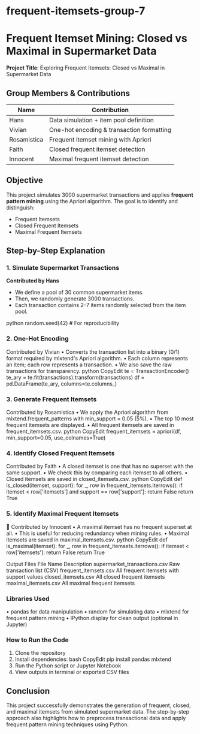 # frequent-itemsets-group-7

#  Frequent Itemset Mining: Closed vs Maximal in Supermarket Data

 
**Project Title**: Exploring Frequent Itemsets: Closed vs Maximal in Supermarket Data  




##  Group Members & Contributions

| Name           | Contribution                                 |
|----------------|----------------------------------------------|
| Hans           | Data simulation + item pool definition       |
| Vivian         |  One-hot encoding & transaction formatting   |
| Rosamistica    |  Frequent itemset mining with Apriori        |
| Faith          |  Closed frequent itemset detection           |
| Innocent       |  Maximal frequent itemset detection          |



##  Objective

This project simulates 3000 supermarket transactions and applies **frequent pattern mining** using the Apriori algorithm. The goal is to identify and distinguish:

-  Frequent Itemsets  
-  Closed Frequent Itemsets  
-  Maximal Frequent Itemsets  



##  Step-by-Step Explanation


### 1. Simulate Supermarket Transactions  
 **Contributed by Hans**

- We define a pool of 30 common supermarket items.
- Then, we randomly generate 3000 transactions.
- Each transaction contains 2–7 items randomly selected from the item pool.

python
random.seed(42)  # For reproducibility

### 2. One-Hot Encoding

 Contributed by Vivian
•	Converts the transaction list into a binary (0/1) format required by mlxtend's Apriori algorithm.
•	Each column represents an item; each row represents a transaction.
•	We also save the raw transactions for transparency.
python
CopyEdit
te = TransactionEncoder()
te_ary = te.fit(transactions).transform(transactions)
df = pd.DataFrame(te_ary, columns=te.columns_)

### 3. Generate Frequent Itemsets
 Contributed by Rosamistica
•	We apply the Apriori algorithm from mlxtend.frequent_patterns with min_support = 0.05 (5%).
•	The top 10 most frequent itemsets are displayed.
•	All frequent itemsets are saved in frequent_itemsets.csv.
python
CopyEdit
frequent_itemsets = apriori(df, min_support=0.05, use_colnames=True)

### 4. Identify Closed Frequent Itemsets
 Contributed by Faith
•	A closed itemset is one that has no superset with the same support.
•	We check this by comparing each itemset to all others.
•	Closed itemsets are saved in closed_itemsets.csv.
python
CopyEdit
def is_closed(itemset, support):
    for _, row in frequent_itemsets.iterrows():
        if itemset < row['itemsets'] and support == row['support']:
            return False
    return True

### 5. Identify Maximal Frequent Itemsets
👤 Contributed by Innocent
•	A maximal itemset has no frequent superset at all.
•	This is useful for reducing redundancy when mining rules.
•	Maximal itemsets are saved in maximal_itemsets.csv.
python
CopyEdit
def is_maximal(itemset):
    for _, row in frequent_itemsets.iterrows():
        if itemset < row['itemsets']:
            return False
    return True

Output Files
File Name	Description
supermarket_transactions.csv	Raw transaction list (CSV)
frequent_itemsets.csv	All frequent itemsets with support values
closed_itemsets.csv	All closed frequent itemsets
maximal_itemsets.csv	All maximal frequent itemsets

### Libraries Used
•	pandas for data manipulation
•	random for simulating data
•	mlxtend for frequent pattern mining
•	IPython.display for clean output (optional in Jupyter)

### How to Run the Code
1.	Clone the repository
2.	Install dependencies:
bash
CopyEdit
pip install pandas mlxtend
3.	Run the Python script or Jupyter Notebook
4.	View outputs in terminal or exported CSV files


## Conclusion
This project successfully demonstrates the generation of frequent, closed, and maximal itemsets from simulated supermarket data. The step-by-step approach also highlights how to preprocess transactional data and apply frequent pattern mining techniques using Python.


